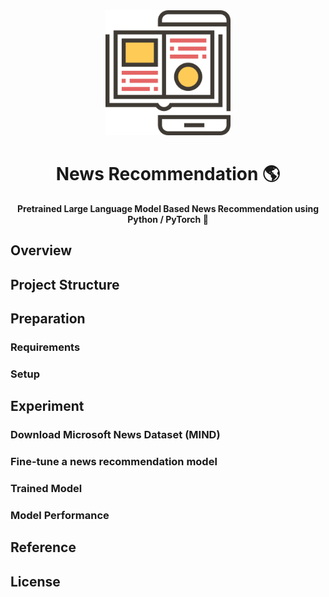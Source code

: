 <div align="center">
    <img height=200 src="./.github/images/news-logo.png" alt="News Contents on Smartphone">
</div>

<h1 align="center">News Recommendation 🌎 </h1>
<p align="center"><strong>Pretrained Large Language Model Based News Recommendation using Python / PyTorch 🚀 </strong></p>

## Overview

## Project Structure

## Preparation

### Requirements

### Setup

## Experiment

### Download Microsoft News Dataset (MIND)

### Fine-tune a news recommendation model

### Trained Model

### Model Performance

## Reference

## License
